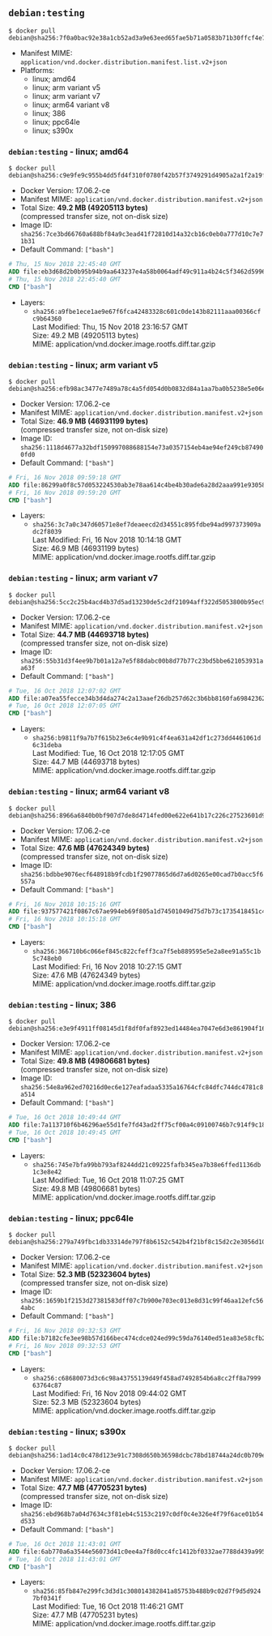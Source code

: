 ## `debian:testing`

```console
$ docker pull debian@sha256:7f0a0bac92e38a1cb52ad3a9e63eed65fae5b71a0583b71b30ffcf4e74d9e183
```

-	Manifest MIME: `application/vnd.docker.distribution.manifest.list.v2+json`
-	Platforms:
	-	linux; amd64
	-	linux; arm variant v5
	-	linux; arm variant v7
	-	linux; arm64 variant v8
	-	linux; 386
	-	linux; ppc64le
	-	linux; s390x

### `debian:testing` - linux; amd64

```console
$ docker pull debian@sha256:c9e9fe9c955b4dd5fd4f310f0780f42b57f3749291d4905a2a1f2a19fc29902d
```

-	Docker Version: 17.06.2-ce
-	Manifest MIME: `application/vnd.docker.distribution.manifest.v2+json`
-	Total Size: **49.2 MB (49205113 bytes)**  
	(compressed transfer size, not on-disk size)
-	Image ID: `sha256:7ce3bd66760a688bf84a9c3ead41f72810d14a32cb16c0eb0a777d10c7e71b31`
-	Default Command: `["bash"]`

```dockerfile
# Thu, 15 Nov 2018 22:45:40 GMT
ADD file:eb3d68d2b0b95b94b9aa643237e4a58b0064adf49c911a4b24c5f3462d5996f1 in / 
# Thu, 15 Nov 2018 22:45:40 GMT
CMD ["bash"]
```

-	Layers:
	-	`sha256:a9fbe1ece1ae9e67f6fca42483328c601c0de143b82111aaa00366cfc9b64360`  
		Last Modified: Thu, 15 Nov 2018 23:16:57 GMT  
		Size: 49.2 MB (49205113 bytes)  
		MIME: application/vnd.docker.image.rootfs.diff.tar.gzip

### `debian:testing` - linux; arm variant v5

```console
$ docker pull debian@sha256:efb98ac3477e7489a78c4a5fd054d0b0832d84a1aa7ba0b5238e5e06eb430b33
```

-	Docker Version: 17.06.2-ce
-	Manifest MIME: `application/vnd.docker.distribution.manifest.v2+json`
-	Total Size: **46.9 MB (46931199 bytes)**  
	(compressed transfer size, not on-disk size)
-	Image ID: `sha256:1118d4677a32bdf150997088688154e73a0357154eb4ae94ef249cb874900fd0`
-	Default Command: `["bash"]`

```dockerfile
# Fri, 16 Nov 2018 09:59:18 GMT
ADD file:86299a0f8c57d053224530ab3e78aa614c4be4b30ade6a28d2aaa991e9305828 in / 
# Fri, 16 Nov 2018 09:59:20 GMT
CMD ["bash"]
```

-	Layers:
	-	`sha256:3c7a0c347d60571e8ef7deaeecd2d34551c895fdbe94ad997373909adc2f8039`  
		Last Modified: Fri, 16 Nov 2018 10:14:18 GMT  
		Size: 46.9 MB (46931199 bytes)  
		MIME: application/vnd.docker.image.rootfs.diff.tar.gzip

### `debian:testing` - linux; arm variant v7

```console
$ docker pull debian@sha256:5cc2c25b4acd4b37d5ad13230de5c2df21094aff322d5053800b95ec95582521
```

-	Docker Version: 17.06.2-ce
-	Manifest MIME: `application/vnd.docker.distribution.manifest.v2+json`
-	Total Size: **44.7 MB (44693718 bytes)**  
	(compressed transfer size, not on-disk size)
-	Image ID: `sha256:55b31d3f4ee9b7b01a12a7e5f88dabc00b8d77b77c23bd5bbe621053931aa63f`
-	Default Command: `["bash"]`

```dockerfile
# Tue, 16 Oct 2018 12:07:02 GMT
ADD file:a07ea55fecce34b3d4da274c2a13aaef26db257d62c3b6bb8160fa698423621c in / 
# Tue, 16 Oct 2018 12:07:05 GMT
CMD ["bash"]
```

-	Layers:
	-	`sha256:b9811f9a7b7f615b23e6c4e9b91c4f4ea631a42df1c273dd4461061d6c31deba`  
		Last Modified: Tue, 16 Oct 2018 12:17:05 GMT  
		Size: 44.7 MB (44693718 bytes)  
		MIME: application/vnd.docker.image.rootfs.diff.tar.gzip

### `debian:testing` - linux; arm64 variant v8

```console
$ docker pull debian@sha256:8966a6840b0bf907d7de8d4714fed00e622e641b17c226c27523601d96e0999a
```

-	Docker Version: 17.06.2-ce
-	Manifest MIME: `application/vnd.docker.distribution.manifest.v2+json`
-	Total Size: **47.6 MB (47624349 bytes)**  
	(compressed transfer size, not on-disk size)
-	Image ID: `sha256:bdbbe9076ecf648918b9fcdb1f29077865d6d7a6d0265e00cad7b0acc5f6557a`
-	Default Command: `["bash"]`

```dockerfile
# Fri, 16 Nov 2018 10:15:16 GMT
ADD file:937577421f0867c67ae994eb69f805a1d74501049d75d7b73c1735418451c4e6 in / 
# Fri, 16 Nov 2018 10:15:18 GMT
CMD ["bash"]
```

-	Layers:
	-	`sha256:366710b6c066ef845c822cfeff3ca7f5eb889595e5e2a8ee91a55c1b5c748eb0`  
		Last Modified: Fri, 16 Nov 2018 10:27:15 GMT  
		Size: 47.6 MB (47624349 bytes)  
		MIME: application/vnd.docker.image.rootfs.diff.tar.gzip

### `debian:testing` - linux; 386

```console
$ docker pull debian@sha256:e3e9f4911ff08145d1f8df0faf8923ed14484ea7047e6d3e861904f16ffdb70e
```

-	Docker Version: 17.06.2-ce
-	Manifest MIME: `application/vnd.docker.distribution.manifest.v2+json`
-	Total Size: **49.8 MB (49806681 bytes)**  
	(compressed transfer size, not on-disk size)
-	Image ID: `sha256:54e8a962ed70216d0ec6e127eafadaa5335a16764cfc84dfc744dc4781c8a514`
-	Default Command: `["bash"]`

```dockerfile
# Tue, 16 Oct 2018 10:49:44 GMT
ADD file:7a113710f6b46296ae55d1fe7fd43ad2ff75cf00a4c09100746b7c914f9c18ad in / 
# Tue, 16 Oct 2018 10:49:45 GMT
CMD ["bash"]
```

-	Layers:
	-	`sha256:745e7bfa99bb793af8244dd21c09225fafb345ea7b38e6ffed1136db1c3e8e42`  
		Last Modified: Tue, 16 Oct 2018 11:07:25 GMT  
		Size: 49.8 MB (49806681 bytes)  
		MIME: application/vnd.docker.image.rootfs.diff.tar.gzip

### `debian:testing` - linux; ppc64le

```console
$ docker pull debian@sha256:279a749fbc1db33314de797f8b6152c542b4f21bf8c15d2c2e3056d10827886e
```

-	Docker Version: 17.06.2-ce
-	Manifest MIME: `application/vnd.docker.distribution.manifest.v2+json`
-	Total Size: **52.3 MB (52323604 bytes)**  
	(compressed transfer size, not on-disk size)
-	Image ID: `sha256:1659b1f2153d27381583dff07c7b900e703ec013e8d31c99f46aa12efc564abc`
-	Default Command: `["bash"]`

```dockerfile
# Fri, 16 Nov 2018 09:32:53 GMT
ADD file:b7182cfe3ee98b57d166bec474cdce024ed99c59da76140ed51ea83e58cfb213 in / 
# Fri, 16 Nov 2018 09:32:53 GMT
CMD ["bash"]
```

-	Layers:
	-	`sha256:c68680073d3c6c98a43755139d49f458ad7492854b6a8cc2ff8a799963764c87`  
		Last Modified: Fri, 16 Nov 2018 09:44:02 GMT  
		Size: 52.3 MB (52323604 bytes)  
		MIME: application/vnd.docker.image.rootfs.diff.tar.gzip

### `debian:testing` - linux; s390x

```console
$ docker pull debian@sha256:1ad14c0c478d123e91c7308d650b36598dcbc78bd18744a24dc0b709eec1865d
```

-	Docker Version: 17.06.2-ce
-	Manifest MIME: `application/vnd.docker.distribution.manifest.v2+json`
-	Total Size: **47.7 MB (47705231 bytes)**  
	(compressed transfer size, not on-disk size)
-	Image ID: `sha256:ebd968b7a04d7634c3f81eb4c5153c2197c0df0c4e326e4f79f6ace01b54d533`
-	Default Command: `["bash"]`

```dockerfile
# Tue, 16 Oct 2018 11:43:01 GMT
ADD file:6ab770a6a3544e56073d41c0ee4a7f8d0cc4fc1412bf0332ae7788d439a99567 in / 
# Tue, 16 Oct 2018 11:43:01 GMT
CMD ["bash"]
```

-	Layers:
	-	`sha256:85fb847e299fc3d3d1c308014382841a85753b488b9c02d7f9d5d9247bf0341f`  
		Last Modified: Tue, 16 Oct 2018 11:46:21 GMT  
		Size: 47.7 MB (47705231 bytes)  
		MIME: application/vnd.docker.image.rootfs.diff.tar.gzip
